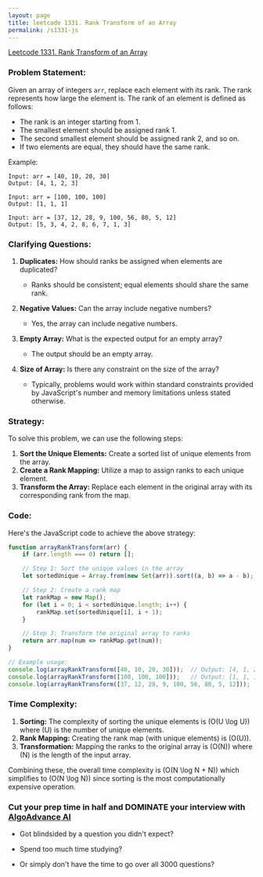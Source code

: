 ```yaml
---
layout: page
title: leetcode 1331. Rank Transform of an Array
permalink: /s1331-js
---
```

[Leetcode 1331. Rank Transform of an Array](https://algoadvance.github.io/algoadvance/l1331)
### Problem Statement:

Given an array of integers `arr`, replace each element with its rank. The rank represents how large the element is. The rank of an element is defined as follows:
- The rank is an integer starting from 1.
- The smallest element should be assigned rank 1.
- The second smallest element should be assigned rank 2, and so on.
- If two elements are equal, they should have the same rank.

Example:
```
Input: arr = [40, 10, 20, 30]
Output: [4, 1, 2, 3]

Input: arr = [100, 100, 100]
Output: [1, 1, 1]

Input: arr = [37, 12, 28, 9, 100, 56, 80, 5, 12]
Output: [5, 3, 4, 2, 8, 6, 7, 1, 3]
```

### Clarifying Questions:

1. **Duplicates:** How should ranks be assigned when elements are duplicated?
   - Ranks should be consistent; equal elements should share the same rank.
   
2. **Negative Values:** Can the array include negative numbers?
   - Yes, the array can include negative numbers.

3. **Empty Array:** What is the expected output for an empty array?
   - The output should be an empty array.

4. **Size of Array:** Is there any constraint on the size of the array?
   - Typically, problems would work within standard constraints provided by JavaScript's number and memory limitations unless stated otherwise.

### Strategy:

To solve this problem, we can use the following steps:

1. **Sort the Unique Elements:** Create a sorted list of unique elements from the array.
2. **Create a Rank Mapping:** Utilize a map to assign ranks to each unique element.
3. **Transform the Array:** Replace each element in the original array with its corresponding rank from the map.

### Code:

Here's the JavaScript code to achieve the above strategy:

```javascript
function arrayRankTransform(arr) {
    if (arr.length === 0) return [];

    // Step 1: Sort the unique values in the array
    let sortedUnique = Array.from(new Set(arr)).sort((a, b) => a - b);

    // Step 2: Create a rank map
    let rankMap = new Map();
    for (let i = 0; i < sortedUnique.length; i++) {
        rankMap.set(sortedUnique[i], i + 1);
    }

    // Step 3: Transform the original array to ranks
    return arr.map(num => rankMap.get(num));
}

// Example usage:
console.log(arrayRankTransform([40, 10, 20, 30]));  // Output: [4, 1, 2, 3]
console.log(arrayRankTransform([100, 100, 100]));   // Output: [1, 1, 1]
console.log(arrayRankTransform([37, 12, 28, 9, 100, 56, 80, 5, 12]));  // Output: [5, 3, 4, 2, 8, 6, 7, 1, 3]
```

### Time Complexity:

1. **Sorting:** The complexity of sorting the unique elements is \(O(U \log U)\) where \(U\) is the number of unique elements.
2. **Rank Mapping:** Creating the rank map (with unique elements) is \(O(U)\).
3. **Transformation:** Mapping the ranks to the original array is \(O(N)\) where \(N\) is the length of the input array.

Combining these, the overall time complexity is \(O(N \log N + N)\) which simplifies to \(O(N \log N)\) since sorting is the most computationally expensive operation.


### Cut your prep time in half and DOMINATE your interview with [AlgoAdvance AI](https://algoAdvance.com)

- Got blindsided by a question you didn't expect?

- Spend too much time studying?

- Or simply don't have the time to go over all 3000 questions?


